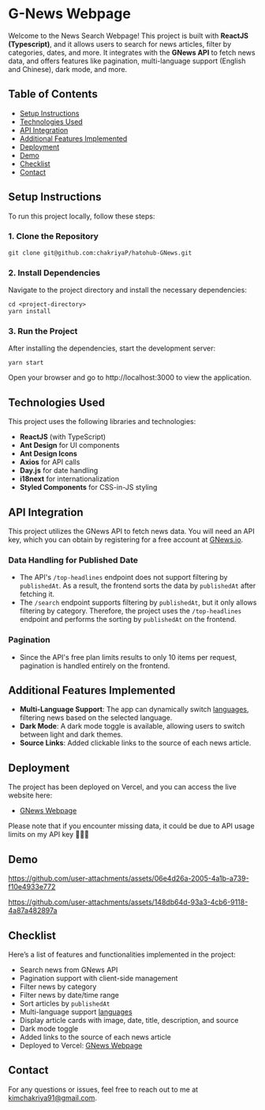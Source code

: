 # G-News Webpage

Welcome to the News Search Webpage! This project is built with **ReactJS (Typescript)**, and it allows users to search for news articles, filter by categories, dates, and more. It integrates with the **GNews API** to fetch news data, and offers features like pagination, multi-language support (English and Chinese), dark mode, and more.

## Table of Contents

- [Setup Instructions](#setup-instructions)
- [Technologies Used](#technologies-used)
- [API Integration](#api-integration)
- [Additional Features Implemented](#additional-features-implemented)
- [Deployment](#deployment)
- [Demo](#demo)
- [Checklist](#checklist)
- [Contact](#contact)
  
## Setup Instructions

To run this project locally, follow these steps:

### 1. Clone the Repository

```
git clone git@github.com:chakriyaP/hatohub-GNews.git
```
### 2. Install Dependencies
Navigate to the project directory and install the necessary dependencies:

```
cd <project-directory>
yarn install
```

### 3. Run the Project
After installing the dependencies, start the development server:

```
yarn start
```
Open your browser and go to http://localhost:3000 to view the application.

## Technologies Used
This project uses the following libraries and technologies:

- **ReactJS** (with TypeScript)
- **Ant Design** for UI components
- **Ant Design Icons**
- **Axios** for API calls
- **Day.js** for date handling
- **i18next** for internationalization
- **Styled Components** for CSS-in-JS styling


## API Integration
This project utilizes the GNews API to fetch news data. You will need an API key, which you can obtain by registering for a free account at [GNews.io](https://gnews.io/docs/v4?javascript#top-headlines-http-request).

### Data Handling for Published Date
- The API's `/top-headlines` endpoint does not support filtering by `publishedAt`. As a result, the frontend sorts the data by `publishedAt` after fetching it.
- The `/search` endpoint supports filtering by `publishedAt`, but it only allows filtering by category. Therefore, the project uses the `/top-headlines` endpoint and performs the sorting by `publishedAt` on the frontend.

### Pagination
- Since the API's free plan limits results to only 10 items per request, pagination is handled entirely on the frontend.

## Additional Features Implemented
- **Multi-Language Support**: The app can dynamically switch [languages](https://gnews.io/docs/v4?javascript#languages), filtering news based on the selected language.
- **Dark Mode**: A dark mode toggle is available, allowing users to switch between light and dark themes.
- **Source Links**: Added clickable links to the source of each news article.

## Deployment
The project has been deployed on Vercel, and you can access the live website here:

- [GNews Webpage](https://g-news-one.vercel.app/)

Please note that if you encounter missing data, it could be due to API usage limits on my API key 🙇🏻‍♀️

## Demo

https://github.com/user-attachments/assets/06e4d26a-2005-4a1b-a739-f10e4933e772

https://github.com/user-attachments/assets/148db64d-93a3-4cb6-9118-4a87a482897a

## Checklist
Here’s a list of features and functionalities implemented in the project:
- Search news from GNews API
- Pagination support with client-side management
- Filter news by category
- Filter news by date/time range
- Sort articles by `publishedAt`
- Multi-language support [languages](https://gnews.io/docs/v4?javascript#languages)
- Display article cards with image, date, title, description, and source
- Dark mode toggle
- Added links to the source of each news article
- Deployed to Vercel: [GNews Webpage](https://g-news-one.vercel.app/)

## Contact
For any questions or issues, feel free to reach out to me at kimchakriya91@gmail.com.

